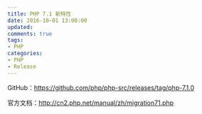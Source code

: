 ```yaml
---
title: PHP 7.1 新特性
date: 2016-10-01 13:00:00
updated:
comments: true
tags:
- PHP
categories:
- PHP
- Release
---
```


GitHub：https://github.com/php/php-src/releases/tag/php-7.1.0

官方文档：http://cn2.php.net/manual/zh/migration71.php

<!--more-->
